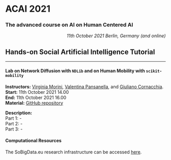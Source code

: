 # ACAI 2021
### The advanced course on AI on Human Centered AI

<div style="text-align: right;"><i>11th October 2021 Berlin, Germany (and online)</i></div>

## Hands-on Social Artificial Intelligence Tutorial
___
#### Lab on Network Diffusion with ``NDLib`` and on Human Mobility with ``scikit-mobility``


**Instructors:** [Virginia Morini](https://kdd.isti.cnr.it/people/morini-virginia), [Valentina Pansanella](https://kdd.isti.cnr.it/people/pansanella-valentina), and [Giuliano Cornacchia](https://kdd.isti.cnr.it/people/cornacchia-giuliano).<br>
**Start:** 11th October 2021 14.00 <br>
**End:** 11th October 2021 16.00 <br>
**Material:** [GitHub repository](https://github.com/GiulianoCornacchia/ACAI_SAI_Tutorial)

**Description:**<br>
Part 1: - <br>
Part 2: - <br>
Part 3: - <br>

#### Computational Resources
The SoBigData.eu research infrastructure can be accessed [here](https://sobigdata.d4science.org/).
